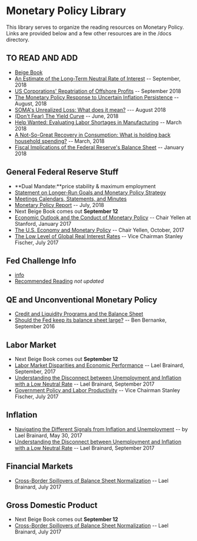 # Monetary Policy Library
This library serves to organize the reading resources on Monetary Policy. Links are provided below and a few other resources are in the /docs directory.

## TO READ AND ADD
* [Beige Book](https://www.federalreserve.gov/monetarypolicy/files/BeigeBook_20180912.pdf)
* [An Estimate of the Long-Term Neutral Rate of Interest](https://www.federalreserve.gov/econres/notes/feds-notes/estimate-of-the-long-term-neutral-rate-of-interest-20180905.htm) -- September, 2018
* [US Corporations' Repatriation of Offshore Profits](https://www.federalreserve.gov/econres/notes/feds-notes/us-corporations-repatriation-of-offshore-profits-20180904.htm) -- September 2018
* [The Monetary Policy Response to Uncertain Inflation Persistence](https://www.federalreserve.gov/econres/notes/feds-notes/monetary-policy-response-to-uncertain-inflation-persistence-20180829.htm) -- August, 2018
* [SOMA's Unrealized Loss: What does it mean?](https://www.federalreserve.gov/econres/notes/feds-notes/somas-unrealized-loss-what-does-it-mean-20180813.htm) --- August 2018
* [(Don't Fear) The Yield Curve](https://www.federalreserve.gov/econres/notes/feds-notes/dont-fear-the-yield-curve-20180628.htm) -- June, 2018
* [Help Wanted: Evaluating Labor Shortages in Manufacturing](https://www.federalreserve.gov/econres/notes/feds-notes/evaluating-labor-shortages-in-manufacturing-20180309.htm) -- March 2018
* [A Not-So-Great Recovery in Consumption: What is holding back household spending?](https://www.federalreserve.gov/econres/notes/feds-notes/what-is-holding-back-household-spending-20180308.htm) -- March, 2018
* [Fiscal Implications of the Federal Reserve's Balance Sheet](https://www.federalreserve.gov/econres/notes/feds-notes/fiscal-implications-of-the-federal-reserve-balance-sheet-normalization-20180109.htm) -- January 2018

## General Federal Reserve Stuff
* **Dual Mandate:**price stability & maximum employment
* [Statement on Longer-Run Goals and Monetary Policy Strategy](https://www.federalreserve.gov/monetarypolicy/files/FOMC_LongerRunGoals.pdf)
* [Meetings Calendars, Statements, and Minutes](https://www.federalreserve.gov/monetarypolicy/fomccalendars.htm)
* [Monetary Policy Report](https://www.federalreserve.gov/monetarypolicy/files/20180713_mprfullreport.pdf) -- July, 2018
* Next Beige Book comes out **September 12**
* [Economic Outlook and the Conduct of Monetary Policy](https://www.federalreserve.gov/newsevents/speech/yellen20170119a.pdf) -- Chair Yellen at Stanford, January 2017
* [The U.S. Economy and Monetary Policy](https://www.federalreserve.gov/newsevents/speech/yellen20171015a.htm) -- Chair Yellen, October, 2017
* [The Low Level of Global Real Interest Rates](https://www.federalreserve.gov/newsevents/speech/fischer20170731a.htm) -- Vice Chairman Stanley Fischer, July 2017

## Fed Challenge Info
* [info](https://www.federalreserve.gov/conferences/fedchallenge.htm)
* [Recommended Reading](https://www.richmondfed.org/education/for_teachers/academic_competitions/college_fed_challenge/participants_resources/recommended_reading) *not updated*

## QE and Unconventional Monetary Policy
* [Credit and Liquidity Programs and the Balance Sheet](https://www.federalreserve.gov/monetarypolicy/bst.htm)
* [Should the Fed keep its balance sheet large?](https://www.brookings.edu/blog/ben-bernanke/2016/09/02/should-the-fed-keep-its-balance-sheet-large/) -- Ben Bernanke, September 2016

## Labor Market
* Next Beige Book comes out **September 12**
* [Labor Market Disparities and Economic Performance](https://www.federalreserve.gov/newsevents/speech/brainard20170927a.htm) --  Lael Brainard, September, 2017
* [Understanding the Disconnect between Unemployment and Inflation with a Low Neutral Rate](https://www.federalreserve.gov/newsevents/speech/brainard20170905a.htm) -- Lael Brainard, September 2017
* [Government Policy and Labor Productivity](https://www.federalreserve.gov/newsevents/speech/fischer20170706a.htm) -- Vice Chairman Stanley Fischer, July 2017

## Inflation
* [Navigating the Different Signals from Inflation and Unemployment](https://www.federalreserve.gov/newsevents/speech/brainard20170530a.htm) -- by Lael Brainard, May 30, 2017
* [Understanding the Disconnect between Unemployment and Inflation with a Low Neutral Rate](https://www.federalreserve.gov/newsevents/speech/brainard20170905a.htm) -- Lael Brainard, September 2017

## Financial Markets
* [Cross-Border Spillovers of Balance Sheet Normalization](https://www.federalreserve.gov/newsevents/speech/brainard20170713a.htm) -- Lael Brainard, July 2017

## Gross Domestic Product
* Next Beige Book comes out **September 12**
* [Cross-Border Spillovers of Balance Sheet Normalization](https://www.federalreserve.gov/newsevents/speech/brainard20170713a.htm) -- Lael Brainard, July 2017

